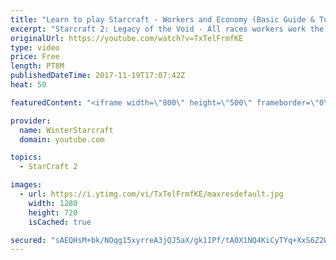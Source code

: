 ```yaml
---
title: "Learn to play Starcraft - Workers and Economy (Basic Guide & Tutorial)"
excerpt: "Starcraft 2: Legacy of the Void - All races workers work the same (mule notwithstanding!)  Wiki on mining: http://wiki.teamliquid.net/starcraft2/Mining_Minerals"
originalUrl: https://youtube.com/watch?v=TxTelFrmfKE
type: video
price: Free
length: PT8M
publishedDateTime: 2017-11-19T17:07:42Z
heat: 50

featuredContent: "<iframe width=\"800\" height=\"500\" frameborder=\"0\" src=\"https://www.youtube.com/embed/TxTelFrmfKE\" allow=\"accelerometer; autoplay; encrypted-media; gyroscope; picture-in-picture\" allowfullscreen></iframe>"

provider:
  name: WinterStarcraft
  domain: youtube.com

topics:
  - StarCraft 2

images:
  - url: https://i.ytimg.com/vi/TxTelFrmfKE/maxresdefault.jpg
    width: 1280
    height: 720
    isCached: true

secured: "sAEQHsM+bk/NOqg15xyrreA3jQJ5aX/gk1IPf/tA0X1NQ4KiCyTYq+XxS6Z2WMjcAQcHIB0LJ05zBm9V0Jd+NxV1nbkpFUY3gBR3Lky/9FfvzD/XxfYsCk0nOKI9aaYOYIFvx0BYlzc0TsPoIp+OXMRo+xS7sCWcZ77n1HGH+RmHVrx1VdNwo/zllbRGuf54mO0xGntNvH4fPky6NfJLnsYRkYNwXdj70UiMkxjf5H5HK8s1zu2NbTv9odAO4dTEghlXpl14BlctzxHbHM7C6LUKQZ3fvRCX+PEwzW0e1oDF4b3vHjSkZODBAT4DN6CiA0Z60jlujx+Mdm91Uwv8tuPwyV1cw1bQ7g+TTJ2iVCXfjXYYqOWwKJG4cwCPiDPH2ziATVsmQXNNT7fZTCBp0r4Ln0DV6Zmn2lEBhGwwpnU=;DPitf7OwSiC4qsluHFyMoA=="
---
```


